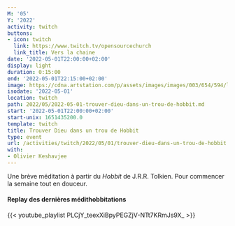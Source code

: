 ```yaml
---
M: '05'
Y: '2022'
activity: twitch
buttons:
- icon: twitch
  link: https://www.twitch.tv/opensourcechurch
  link_title: Vers la chaine
date: '2022-05-01T22:00:00+02:00'
display: light
duration: 0:15:00
end: '2022-05-01T22:15:00+02:00'
image: https://cdna.artstation.com/p/assets/images/images/003/654/594/large/sam-robberechts-finalrender1.jpg
isodate: '2022-05-01'
location: twitch
path: 2022/05/2022-05-01-trouver-dieu-dans-un-trou-de-hobbit.md
start: '2022-05-01T22:00:00+02:00'
start-unix: 1651435200.0
template: twitch
title: Trouver Dieu dans un trou de Hobbit
type: event
url: /activities/twitch/2022/05/01/trouver-dieu-dans-un-trou-de-hobbit
with:
- Olivier Keshavjee
---
```

Une brève méditation à partir du *Hobbit* de J.R.R. Tolkien. Pour commencer la semaine tout en douceur.



#### Replay des dernières médithobbitations

{{< youtube_playlist PLCjY_teexXiBpyPEGZjV-NTt7KRmJs9X_ >}}